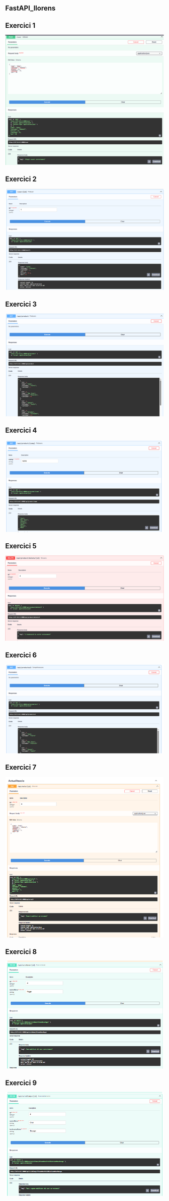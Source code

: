 ## FastAPI_llorens

## Exercici 1
<img src = "img/Ex1.png">

## Exercici 2
<img src = "img/Ex2.png">

## Exercici 3
<img src = "img/Ex3.png">

## Exercici 4
<img src = "img/Ex4.png">

## Exercici 5
<img src = "img/Ex5.png">

## Exercici 6
<img src = "img/Ex6.png">

## Exercici 7
<img src = "img/Ex7.png">

## Exercici 8
<img src = "img/Ex8.png">

## Exercici 9
<img src = "img/Ex9.png">